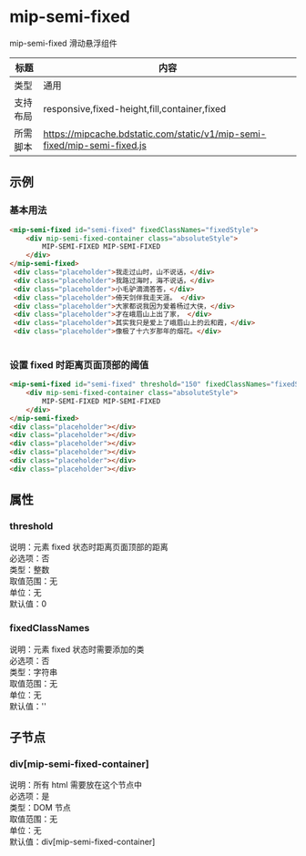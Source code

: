 # mip-semi-fixed

mip-semi-fixed 滑动悬浮组件   

标题|内容
----|----
类型|通用
支持布局|responsive,fixed-height,fill,container,fixed
所需脚本|https://mipcache.bdstatic.com/static/v1/mip-semi-fixed/mip-semi-fixed.js

## 示例

### 基本用法

```html
<mip-semi-fixed id="semi-fixed" fixedClassNames="fixedStyle">
    <div mip-semi-fixed-container class="absoluteStyle">
        MIP-SEMI-FIXED MIP-SEMI-FIXED
    </div>
</mip-semi-fixed>
 <div class="placeholder">我走过山时，山不说话，</div>
 <div class="placeholder">我路过海时，海不说话，</div>
 <div class="placeholder">小毛驴滴滴答答，</div>
 <div class="placeholder">倚天剑伴我走天涯。 </div>
 <div class="placeholder">大家都说我因为爱着杨过大侠，</div>
 <div class="placeholder">才在峨眉山上出了家， </div>
 <div class="placeholder">其实我只是爱上了峨眉山上的云和霞，</div>
 <div class="placeholder">像极了十六岁那年的烟花。</div>
 

```

### 设置 fixed 时距离页面顶部的阈值

```html
<mip-semi-fixed id="semi-fixed" threshold="150" fixedClassNames="fixedStyle">
    <div mip-semi-fixed-container class="absoluteStyle">
        MIP-SEMI-FIXED MIP-SEMI-FIXED
    </div>
</mip-semi-fixed>
<div class="placeholder"></div>
<div class="placeholder"></div>
<div class="placeholder"></div>
<div class="placeholder"></div>
<div class="placeholder"></div>
<div class="placeholder"></div>

```

## 属性

### threshold

说明：元素 fixed 状态时距离页面顶部的距离  
必选项：否  
类型：整数  
取值范围：无  
单位：无  
默认值：0

### fixedClassNames

说明：元素 fixed 状态时需要添加的类  
必选项：否  
类型：字符串   
取值范围：无  
单位：无  
默认值：''  

## 子节点

### div[mip-semi-fixed-container]  

说明：所有 html 需要放在这个节点中  
必选项：是  
类型：DOM 节点  
取值范围：无  
单位：无  
默认值：div[mip-semi-fixed-container]  



